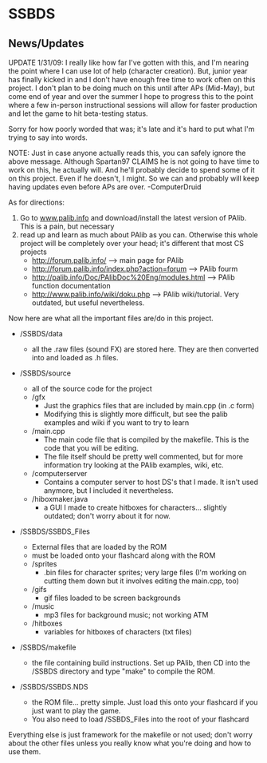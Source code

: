 SSBDS
=====

News/Updates
------------

UPDATE 1/31/09: I really like how far I've gotten with this, and I'm nearing the point where I can use lot of help (character creation). But, junior year has finally kicked in and I don't have enough free time to work often on this project. I don't plan to be doing much on this until after APs (Mid-May), but come end of year and over the summer I hope to progress this to the point where a few in-person instructional sessions will allow for faster production and let the game to hit beta-testing status.

Sorry for how poorly worded that was; it's late and it's hard to put what I'm trying to say into words.

NOTE: Just in case anyone actually reads this, you can safely ignore the above message. Although Spartan97 CLAIMS he is not going to have time to work on this, he actually will. And he'll probably decide to spend some of it on this project. Even if he doesn't, I might. So we can and probably will keep having updates even before APs are over. 
-ComputerDruid

As for directions:

1. Go to www.palib.info and download/install the latest version of PAlib. This is a pain, but necessary
2. read up and learn as much about PAlib as you can. Otherwise this whole project will be completely over your head; it's different that most CS projects
	- http://forum.palib.info/ 				--> main page for PAlib
	- http://forum.palib.info/index.php?action=forum	--> PAlib fourm
	- http://palib.info/Doc/PAlibDoc%20Eng/modules.html	--> PAlib function documentation
	- http://www.palib.info/wiki/doku.php			--> PAlib wiki/tutorial. Very outdated, but useful nevertheless.

Now here are what all the important files are/do in this project.

- /SSBDS/data
	- all the .raw files (sound FX) are stored here. They are then converted into and loaded as .h files.

- /SSBDS/source
	- all of the source code for the project
	- /gfx
		- Just the graphics files that are included by main.cpp (in .c form)
		- Modifying this is slightly more difficult, but see the palib examples and wiki if you want to try to learn
	- /main.cpp
		- The main code file that is compiled by the makefile. This is the code that you will be editing. 
		- The file itself should be pretty well commented, but for more information try looking at the PAlib examples, wiki, etc.
	- /computerserver
		- Contains a computer server to host DS's that I made. It isn't used anymore, but I included it nevertheless.
	- /hiboxmaker.java
		- a GUI I made to create hitboxes for characters... slightly outdated; don't worry about it for now.

- /SSBDS/SSBDS_Files
	- External files that are loaded by the ROM
	- must be loaded onto your flashcard along with the ROM
	- /sprites
		- .bin files for character sprites; very large files (I'm working on cutting them down but it involves editing the main.cpp, too)
	- /gifs
		- gif files loaded to be screen backgrounds
	- /music
		- mp3 files for background music; not working ATM
	- /hitboxes
		- variables for hitboxes of characters (txt files) 

- /SSBDS/makefile
	- the file containing build instructions. Set up PAlib, then CD into the /SSBDS directory and type "make" to compile the ROM.

- /SSBDS/SSBDS.NDS
	- the ROM file... pretty simple. Just load this onto your flashcard if you just want to play the game.
	- You also need to load /SSBDS_Files into the root of your flashcard

Everything else is just framework for the makefile or not used; don't worry about the other files unless you really know what you're doing and how to use them.
